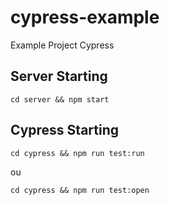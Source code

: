 # cypress-example
Example Project Cypress


## Server Starting

```
cd server && npm start
```

## Cypress Starting

```
cd cypress && npm run test:run
```
ou 

```
cd cypress && npm run test:open
```

